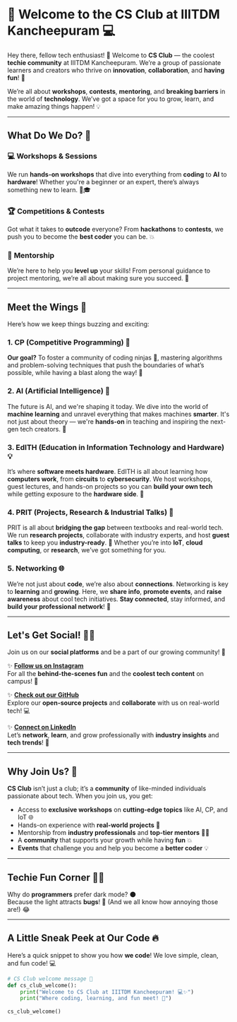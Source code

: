 # 🚀 Welcome to the **CS Club** at **IIITDM Kancheepuram** 💻

Hey there, fellow tech enthusiast! 👋 Welcome to **CS Club** — the coolest **techie community** at IIITDM Kancheepuram. We’re a group of passionate learners and creators who thrive on **innovation**, **collaboration**, and **having fun**! 🎉

We’re all about **workshops**, **contests**, **mentoring**, and **breaking barriers** in the world of **technology**. We’ve got a space for you to grow, learn, and make amazing things happen! 💡




---

## What Do We Do? 🎯

### 💻 **Workshops & Sessions**  
We run **hands-on workshops** that dive into everything from **coding** to **AI** to **hardware**! Whether you're a beginner or an expert, there’s always something new to learn. 🧠🎓

### 🏆 **Competitions & Contests**  
Got what it takes to **outcode** everyone? From **hackathons** to **contests**, we push you to become the **best coder** you can be. 💥

### 🤝 **Mentorship**  
We’re here to help you **level up** your skills! From personal guidance to project mentoring, we’re all about making sure you succeed. 🙌

---

## Meet the Wings 🦋

Here’s how we keep things buzzing and exciting:

### 1. **CP (Competitive Programming)** 🏅  
**Our goal?** To foster a community of coding ninjas 🥷, mastering algorithms and problem-solving techniques that push the boundaries of what’s possible, while having a blast along the way! 🎉

### 2. **AI (Artificial Intelligence)** 🤖  
The future is AI, and we're shaping it today. We dive into the world of **machine learning** and unravel everything that makes machines **smarter**. It's not just about theory — we're **hands-on** in teaching and inspiring the next-gen tech creators. 🔮

### 3. **EdITH (Education in Information Technology and Hardware)** 💡  
It’s where **software meets hardware**. EdITH is all about learning how **computers work**, from **circuits** to **cybersecurity**. We host workshops, guest lectures, and hands-on projects so you can **build your own tech** while getting exposure to the **hardware side**. 🔧

### 4. **PRIT (Projects, Research & Industrial Talks)** 🔬  
PRIT is all about **bridging the gap** between textbooks and real-world tech. We run **research projects**, collaborate with industry experts, and host **guest talks** to keep you **industry-ready**. 📡 Whether you’re into **IoT**, **cloud computing**, or **research**, we’ve got something for you.

### 5. **Networking** 🌐  
We’re not just about **code**, we’re also about **connections**. Networking is key to **learning** and **growing**. Here, we **share info**, **promote events**, and **raise awareness** about cool tech initiatives. **Stay connected**, stay informed, and **build your professional network**! 📲

---

## Let's Get Social! 🕺💃

Join us on our **social platforms** and be a part of our growing community! 🚀

✨ [**Follow us on Instagram**](https://www.instagram.com/cs.club.iiitdm/?hl=en)  
For all the **behind-the-scenes fun** and the **coolest tech content** on campus! 📸

✨ [**Check out our GitHub**](https://github.com/CSClubIIITDM-org)  
Explore our **open-source projects** and **collaborate** with us on real-world tech! 💻

✨ [**Connect on LinkedIn**](https://www.linkedin.com/company/cs-club-iiitdm-kancheepuram/posts/?feedView=all)  
Let’s **network**, **learn**, and grow professionally with **industry insights** and **tech trends**! 🌟

---

## Why Join Us? 🤔

**CS Club** isn’t just a club; it’s a **community** of like-minded individuals passionate about tech. When you join us, you get:

- Access to **exclusive workshops** on **cutting-edge topics** like AI, CP, and IoT 🌐
- Hands-on experience with **real-world projects** 🔧
- Mentorship from **industry professionals** and **top-tier mentors** 🧑‍🏫
- A **community** that supports your growth while having **fun** 💥
- **Events** that challenge you and help you become a **better coder** 💡

---

## Techie Fun Corner 🧑‍💻

Why do **programmers** prefer dark mode? 🌑  
Because the light attracts **bugs**! 🐞 (And we all know how annoying those are!) 😂

---

## A Little Sneak Peek at Our Code 🔥

Here’s a quick snippet to show you how **we code**! We love simple, clean, and fun code! 💻

```python
# CS Club welcome message 🎉
def cs_club_welcome():
    print("Welcome to CS Club at IIITDM Kancheepuram! 💻✨")
    print("Where coding, learning, and fun meet! 🚀")
    
cs_club_welcome()
